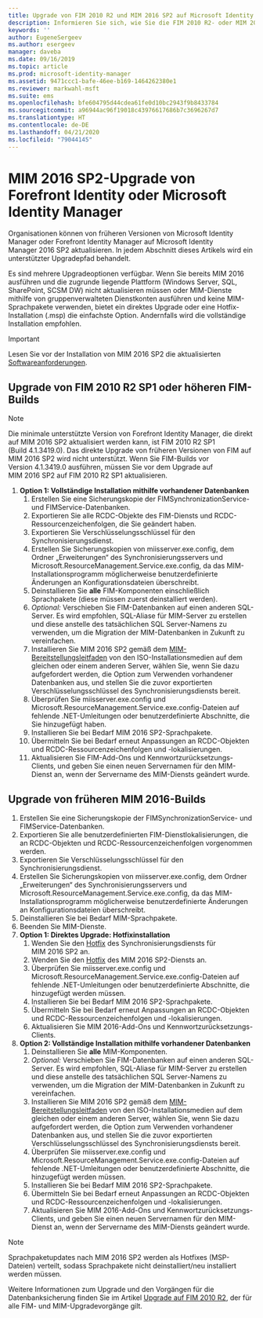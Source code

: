 ```yaml
---
title: Upgrade von FIM 2010 R2 und MIM 2016 SP2 auf Microsoft Identity Manager 2016 Service Pack 2 | Microsoft-Dokumentation
description: Informieren Sie sich, wie Sie die FIM 2010 R2- oder MIM 2016 SP2-Komponenten aktualisieren und daraufhin die neuen MIM 2016-Komponenten installieren.
keywords: ''
author: EugeneSergeev
ms.author: esergeev
manager: daveba
ms.date: 09/16/2019
ms.topic: article
ms.prod: microsoft-identity-manager
ms.assetid: 9471ccc1-bafe-46ee-b169-1464262380e1
ms.reviewer: markwahl-msft
ms.suite: ems
ms.openlocfilehash: bfe604795d44cdea61fe0d10bc2943f9b8433784
ms.sourcegitcommit: a96944ac96f19018c43976617686b7c3696267d7
ms.translationtype: HT
ms.contentlocale: de-DE
ms.lasthandoff: 04/21/2020
ms.locfileid: "79044145"
---
```

# <a name="mim-2016-sp2-upgrade--from-forefront-identity--or-microsoft-identity-manager"></a>MIM 2016 SP2-Upgrade von Forefront Identity oder Microsoft Identity Manager

Organisationen können von früheren Versionen von Microsoft Identity Manager oder Forefront Identity Manager auf Microsoft Identity Manager 2016 SP2 aktualisieren.  In jedem Abschnitt dieses Artikels wird ein unterstützter Upgradepfad behandelt.

Es sind mehrere Upgradeoptionen verfügbar. Wenn Sie bereits MIM 2016 ausführen und die zugrunde liegende Plattform (Windows Server, SQL, SharePoint, SCSM DW) nicht aktualisieren müssen oder MIM-Dienste mithilfe von gruppenverwalteten Dienstkonten ausführen und keine MIM-Sprachpakete verwenden, bietet ein direktes Upgrade oder eine Hotfix-Installation (.msp) die einfachste Option. Andernfalls wird die vollständige Installation empfohlen.

> [!IMPORTANT]
> Lesen Sie vor der Installation von MIM 2016 SP2 die aktualisierten [Softwareanforderungen](prepare-server-ws2016.md#software-prerequisites).

## <a name="upgrade-from-fim-2010-r2-sp1-or-later-fim-builds"></a>Upgrade von FIM 2010 R2 SP1 oder höheren FIM-Builds

> [!NOTE]
> Die minimale unterstützte Version von Forefront Identity Manager, die direkt auf MIM 2016 SP2 aktualisiert werden kann, ist FIM 2010 R2 SP1 (Build 4.1.3419.0). Das direkte Upgrade von früheren Versionen von FIM auf MIM 2016 SP2 wird nicht unterstützt. Wenn Sie FIM-Builds vor Version 4.1.3419.0 ausführen, müssen Sie vor dem Upgrade auf MIM 2016 SP2 auf FIM 2010 R2 SP1 aktualisieren.

1. **Option 1: Vollständige Installation mithilfe vorhandener Datenbanken**
    1. Erstellen Sie eine Sicherungskopie der FIMSynchronizationService- und FIMService-Datenbanken.
    1. Exportieren Sie alle RCDC-Objekte des FIM-Diensts und RCDC-Ressourcenzeichenfolgen, die Sie geändert haben.
    1. Exportieren Sie Verschlüsselungsschlüssel für den Synchronisierungsdienst.
    1. Erstellen Sie Sicherungskopien von miisserver.exe.config, dem Ordner „Erweiterungen“ des Synchronisierungsservers und Microsoft.ResourceManagement.Service.exe.config, da das MIM-Installationsprogramm möglicherweise benutzerdefinierte Änderungen an Konfigurationsdateien überschreibt.
    1. Deinstallieren Sie **alle** FIM-Komponenten einschließlich Sprachpakete (diese müssen zuerst deinstalliert werden).
    1. *Optional:* Verschieben Sie FIM-Datenbanken auf einen anderen SQL-Server. Es wird empfohlen, SQL-Aliase für MIM-Server zu erstellen und diese anstelle des tatsächlichen SQL Server-Namens zu verwenden, um die Migration der MIM-Datenbanken in Zukunft zu vereinfachen.
    1. Installieren Sie MIM 2016 SP2 gemäß dem [MIM-Bereitstellungsleitfaden](microsoft-identity-manager-deploy.md) von den ISO-Installationsmedien auf dem gleichen oder einem anderen Server, wählen Sie, wenn Sie dazu aufgefordert werden, die Option zum Verwenden vorhandener Datenbanken aus, und stellen Sie die zuvor exportierten Verschlüsselungsschlüssel des Synchronisierungsdiensts bereit.
    1. Überprüfen Sie miisserver.exe.config und Microsoft.ResourceManagement.Service.exe.config-Dateien auf fehlende .NET-Umleitungen oder benutzerdefinierte Abschnitte, die Sie hinzugefügt haben.
    1. Installieren Sie bei Bedarf MIM 2016 SP2-Sprachpakete.
    1. Übermitteln Sie bei Bedarf erneut Anpassungen an RCDC-Objekten und RCDC-Ressourcenzeichenfolgen und -lokalisierungen.
    1. Aktualisieren Sie FIM-Add-Ons und Kennwortzurücksetzungs-Clients, und geben Sie einen neuen Servernamen für den MIM-Dienst an, wenn der Servername des MIM-Diensts geändert wurde.
    
## <a name="upgrade-from-previous-mim-2016-builds"></a>Upgrade von früheren MIM 2016-Builds
1. Erstellen Sie eine Sicherungskopie der FIMSynchronizationService- und FIMService-Datenbanken.
1. Exportieren Sie alle benutzerdefinierten FIM-Dienstlokalisierungen, die an RCDC-Objekten und RCDC-Ressourcenzeichenfolgen vorgenommen werden.
1. Exportieren Sie Verschlüsselungsschlüssel für den Synchronisierungsdienst.
1. Erstellen Sie Sicherungskopien von miisserver.exe.config, dem Ordner „Erweiterungen“ des Synchronisierungsservers und Microsoft.ResourceManagement.Service.exe.config, da das MIM-Installationsprogramm möglicherweise benutzerdefinierte Änderungen an Konfigurationsdateien überschreibt.
1. Deinstallieren Sie bei Bedarf MIM-Sprachpakete.
1. Beenden Sie MIM-Dienste.
1. **Option 1: Direktes Upgrade: Hotfixinstallation**
    1. Wenden Sie den [Hotfix](https://www.microsoft.com/download/details.aspx?id=100412) des Synchronisierungsdiensts für MIM 2016 SP2 an.
    1. Wenden Sie den [Hotfix](https://www.microsoft.com/download/details.aspx?id=100412) des MIM 2016 SP2-Diensts an.
    1. Überprüfen Sie miisserver.exe.config und Microsoft.ResourceManagement.Service.exe.config-Dateien auf fehlende .NET-Umleitungen oder benutzerdefinierte Abschnitte, die hinzugefügt werden müssen.
    1. Installieren Sie bei Bedarf MIM 2016 SP2-Sprachpakete.
    1. Übermitteln Sie bei Bedarf erneut Anpassungen an RCDC-Objekten und RCDC-Ressourcenzeichenfolgen und -lokalisierungen.
    1. Aktualisieren Sie MIM 2016-Add-Ons und Kennwortzurücksetzungs-Clients.
1. **Option 2: Vollständige Installation mithilfe vorhandener Datenbanken**
    1. Deinstallieren Sie **alle** MIM-Komponenten.
    1. *Optional:* Verschieben Sie FIM-Datenbanken auf einen anderen SQL-Server. Es wird empfohlen, SQL-Aliase für MIM-Server zu erstellen und diese anstelle des tatsächlichen SQL Server-Namens zu verwenden, um die Migration der MIM-Datenbanken in Zukunft zu vereinfachen.
    1. Installieren Sie MIM 2016 SP2 gemäß dem [MIM-Bereitstellungsleitfaden](microsoft-identity-manager-deploy.md) von den ISO-Installationsmedien auf dem gleichen oder einem anderen Server, wählen Sie, wenn Sie dazu aufgefordert werden, die Option zum Verwenden vorhandener Datenbanken aus, und stellen Sie die zuvor exportierten Verschlüsselungsschlüssel des Synchronisierungsdiensts bereit.
    1. Überprüfen Sie miisserver.exe.config und Microsoft.ResourceManagement.Service.exe.config-Dateien auf fehlende .NET-Umleitungen oder benutzerdefinierte Abschnitte, die hinzugefügt werden müssen.
    1. Installieren Sie bei Bedarf MIM 2016 SP2-Sprachpakete.
    1. Übermitteln Sie bei Bedarf erneut Anpassungen an RCDC-Objekten und RCDC-Ressourcenzeichenfolgen und -lokalisierungen.
    1. Aktualisieren Sie MIM 2016-Add-Ons und Kennwortzurücksetzungs-Clients, und geben Sie einen neuen Servernamen für den MIM-Dienst an, wenn der Servername des MIM-Diensts geändert wurde.

> [!NOTE]
> Sprachpaketupdates nach MIM 2016 SP2 werden als Hotfixes (MSP-Dateien) verteilt, sodass Sprachpakete nicht deinstalliert/neu installiert werden müssen.

Weitere Informationen zum Upgrade und den Vorgängen für die Datenbanksicherung finden Sie im Artikel [Upgrade auf FIM 2010 R2](https://docs.microsoft.com/previous-versions/mim/jj134291%28v%3dws.10%29), der für alle FIM- und MIM-Upgradevorgänge gilt.
